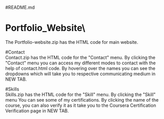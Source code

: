 #README.md

# Portfolio_Website\
The Portfolio-website.zip has the HTML code for main website. 

#Contact\
Contact.zip has the HTML code for the "Contact" menu. By clicking the "Contact" menu you can access my different modes to contact with the help of contact.html code. 
By hovering over the names you can see the dropdowns which will take you to respective communicating medium in NEW TAB. 

#Skills\
Skills.zip has the HTML code for the "Skill" menu. By clicking the "Skill" menu You can see some of my certifications.
By clicking the name of the course, you can also verify it as it take you to the Coursera Certification Verification page in NEW TAB.
